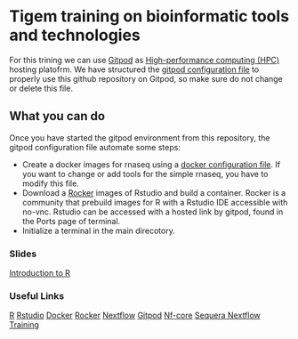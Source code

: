 # Tigem training on bioinformatic tools and technologies

For this trining we can use [Gitpod](https://www.gitpod.io/) as [High-performance computing (HPC)](https://en.wikipedia.org/wiki/High-performance_computing) hosting platofrm. We have structured the [gitpod configuration file](.gitpod.yml) to properly use this github repository on Gitpod, so make sure do not change or delete this file. 

## What you can do

Once you have started the gitpod environment from this repository, the gitpod configuration file automate some steps:
 - Create a docker images for rnaseq using a [docker configuration file](rnaseqdocker). If you want to change or add tools for the simple rnaseq, you have to modify this file.
 - Download a [Rocker](https://rocker-project.org/) images of Rstudio and build a container. Rocker is a community that prebuild images for R with a Rstudio IDE accessible with no-vnc. Rstudio can be accessed with a hosted link by gitpod, found in the Ports page of terminal.
 - Initialize a terminal in the main direcotory.
 
### Slides
[Introduction to R](https://docs.google.com/presentation/d/1OlHEwL4NAAs7pi59HKsmo3aFpR7n5eKnaJLGSw2q0bg/edit?usp=sharing)

### Useful Links
[R](https://www.r-project.org/) [Rstudio](https://posit.co/) [Docker](https://www.docker.com/) [Rocker](https://rocker-project.org/) [Nextflow](https://www.nextflow.io/) [Gitpod](https://www.gitpod.io/) [Nf-core](https://nf-co.re/) [Sequera Nextflow Training](https://training.seqera.io/)
